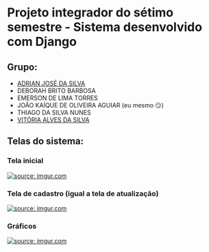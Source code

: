 # Projeto integrador do sétimo semestre - Sistema desenvolvido com Django

## Grupo:

* [ADRIAN JOSÉ DA SILVA](https://github.com/redryun)
* DEBORAH BRITO BARBOSA
* EMERSON DE LIMA TORRES
* JOÃO KAÍQUE DE OLIVEIRA AGUIAR (eu mesmo &#x1F60F;)
* THIAGO DA SILVA NUNES
* [VITÓRIA ALVES DA SILVA](https://github.com/vitoriaalves86)

## Telas do sistema:
### Tela inicial
<a href="https://imgur.com/nxDMMpN"><img src="https://i.imgur.com/nxDMMpN.png" title="source: imgur.com" /></a>
### Tela de cadastro (igual a tela de atualização)
<a href="https://imgur.com/Ovr5dPn"><img src="https://i.imgur.com/Ovr5dPn.png" title="source: imgur.com" /></a>
### Gráficos
<a href="https://imgur.com/mdHOvWn"><img src="https://i.imgur.com/mdHOvWn.png" title="source: imgur.com" /></a>
